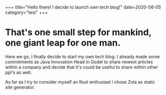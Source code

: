 +++
title="Hello there! I decide to launch own tech blog!"
date=2020-06-05
category="test"
+++

# That's one small step for mankind, one giant leap for one man.
Here we go, i finally decide to start my own tech blog. I already made some commitments as Java Innovation Head in Godel
to share newest articles within a company and decide that it's could be useful to share within other ppl's as well.

As far as I try to consider myself an Rust enthusiast i chose Zola as static site generator.

